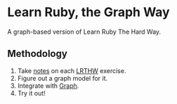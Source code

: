 # Learn Ruby, the Graph Way

A graph-based version of Learn Ruby The Hard Way.

## Methodology

1. Take [notes](./doc) on each [LRTHW](https://www.amazon.ca/Learn-Ruby-Hard-Way-Computational/dp/032188499X) exercise.
2. Figure out a graph model for it.
3. Integrate with [Graph](https://github.com/makersacademy/graph).
4. Try it out!